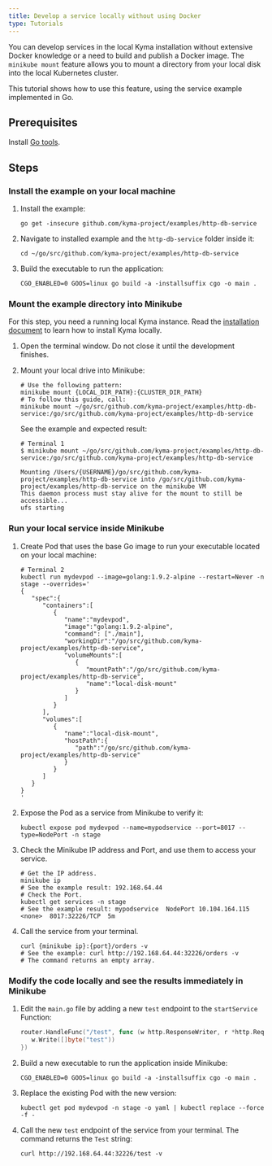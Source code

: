 ```yaml
---
title: Develop a service locally without using Docker
type: Tutorials
---
```


You can develop services in the local Kyma installation without extensive Docker knowledge or a need to build and publish a Docker image. The `minikube mount` feature allows you to mount a directory from your local disk into the local Kubernetes cluster.

This tutorial shows how to use this feature, using the service example implemented in Go.

## Prerequisites

Install [Go tools](https://golang.org/dl/).

## Steps

### Install the example on your local machine

1. Install the example:

   ```shell
   go get -insecure github.com/kyma-project/examples/http-db-service
   ```

2. Navigate to installed example and the `http-db-service` folder inside it:

   ```shell
   cd ~/go/src/github.com/kyma-project/examples/http-db-service
   ```

3. Build the executable to run the application:

   ```shell
   CGO_ENABLED=0 GOOS=linux go build -a -installsuffix cgo -o main .
   ```

### Mount the example directory into Minikube

For this step, you need a running local Kyma instance. Read the [installation document](../04-operation-guides/operations/02-install-kyma.md) to learn how to install Kyma locally.

1. Open the terminal window. Do not close it until the development finishes.
2. Mount your local drive into Minikube:

   ```shell
   # Use the following pattern:
   minikube mount {LOCAL_DIR_PATH}:{CLUSTER_DIR_PATH}
   # To follow this guide, call:
   minikube mount ~/go/src/github.com/kyma-project/examples/http-db-service:/go/src/github.com/kyma-project/examples/http-db-service
   ```

   See the example and expected result:

   ```shell
   # Terminal 1
   $ minikube mount ~/go/src/github.com/kyma-project/examples/http-db-service:/go/src/github.com/kyma-project/examples/http-db-service

   Mounting /Users/{USERNAME}/go/src/github.com/kyma-project/examples/http-db-service into /go/src/github.com/kyma-project/examples/http-db-service on the minikube VM
   This daemon process must stay alive for the mount to still be accessible...
   ufs starting
   ```

### Run your local service inside Minikube

1. Create Pod that uses the base Go image to run your executable located on your local machine:

   ```shell
   # Terminal 2
   kubectl run mydevpod --image=golang:1.9.2-alpine --restart=Never -n stage --overrides='
   {
      "spec":{
         "containers":[
            {
               "name":"mydevpod",
               "image":"golang:1.9.2-alpine",
               "command": ["./main"],
               "workingDir":"/go/src/github.com/kyma-project/examples/http-db-service",
               "volumeMounts":[
                  {
                     "mountPath":"/go/src/github.com/kyma-project/examples/http-db-service",
                     "name":"local-disk-mount"
                  }
               ]
            }
         ],
         "volumes":[
            {
               "name":"local-disk-mount",
               "hostPath":{
                  "path":"/go/src/github.com/kyma-project/examples/http-db-service"
               }
            }
         ]
      }
   }
   '
   ```

2. Expose the Pod as a service from Minikube to verify it:

   ```shell
   kubectl expose pod mydevpod --name=mypodservice --port=8017 --type=NodePort -n stage
   ```

3. Check the Minikube IP address and Port, and use them to access your service.

   ```shell
   # Get the IP address.
   minikube ip
   # See the example result: 192.168.64.44
   # Check the Port.
   kubectl get services -n stage
   # See the example result: mypodservice  NodePort 10.104.164.115  <none>  8017:32226/TCP  5m
   ```

4. Call the service from your terminal.

   ```shell
   curl {minikube ip}:{port}/orders -v
   # See the example: curl http://192.168.64.44:32226/orders -v
   # The command returns an empty array.
   ```

### Modify the code locally and see the results immediately in Minikube

1. Edit the `main.go` file by adding a new `test` endpoint to the `startService` Function:

   ```go
   router.HandleFunc("/test", func (w http.ResponseWriter, r *http.Request) {
      w.Write([]byte("test"))
   })
   ```

2. Build a new executable to run the application inside Minikube:

   ```shell
   CGO_ENABLED=0 GOOS=linux go build -a -installsuffix cgo -o main .
   ```

3. Replace the existing Pod with the new version:

   ```shell
   kubectl get pod mydevpod -n stage -o yaml | kubectl replace --force -f -
   ```

4. Call the new `test` endpoint of the service from your terminal. The command returns the `Test` string:

   ```shell
   curl http://192.168.64.44:32226/test -v
   ```
